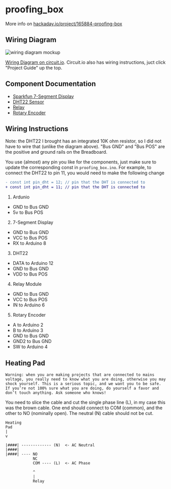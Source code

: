 # proofing_box

More info on [hackaday.io/project/165884-proofing-box](https://hackaday.io/project/165884-proofing-box)


## Wiring Diagram

![wiring diagram mockup](https://raw.githubusercontent.com/tehmantra/proofing_box/master/wiring-diagram-mockup.jpg)

[Wiring Diagram on circuit.io](https://www.circuito.io/app?components=512,10167,11021,11441,860025,3061987). Circuit.io also has wiring instructions, juct click "Project Guide" up the top.

## Component Documentation

* [Sparkfun 7-Segment Display](https://learn.sparkfun.com/tutorials/using-the-serial-7-segment-display/all)
* [DHT22 Sensor](https://learn.adafruit.com/dht/connecting-to-a-dhtxx-sensor)
* [Relay](https://arduinogetstarted.com/tutorials/arduino-relay)
* [Rotary Encoder](https://bildr.org/2012/08/rotary-encoder-arduino/)

## Wiring Instructions

Note: the DHT22 I brought has an integrated 10K ohm resistor, so I did not have to wire that (unlike the diagram above).
"Bus GND" and "Bus POS" are the positive and ground rails on the Breadboard. 

You use (almost) any pin you like for the components, just make sure to update the corresponding const in `proofing_box.ino`. For example, to connect the DHT22 to pin 11, you would need to make the following change
```diff
- const int pin_dht = 12; // pin that the DHT is connected to
+ const int pin_dht = 11; // pin that the DHT is connected to
```

1. Ardunio
  * GND to Bus GND
  * 5v to Bus POS
2. 7-Segment Display
  * GND to Bus GND
  * VCC to Bus POS
  * RX to Arduino 8
3. DHT22
  * DATA to Arduino 12
  * GND to Bus GND
  * VDD to Bus POS
4. Relay Module
  * GND to Bus GND
  * VCC to Bus POS
  * IN to Arduino 6
5. Rotary Encoder
  * A to Arduino 2
  * B to Arduino 3
  * GND to Bus GND
  * GND2 to Bus GND
  * SW to Arduino 4

## Heating Pad

```
Warning: when you are making projects that are connected to mains voltage, you really need to know what you are doing, otherwise you may shock yourself. This is a serious topic, and we want you to be safe. If you’re not 100% sure what you are doing, do yourself a favor and don’t touch anything. Ask someone who knows!
```

You need to slice the cable and cut the single phase line (L), in my case this was the brown cable. One end should connect to COM (common), and the other to NO (nominally open).
The neutral (N) cable should not be cut.

```
Heating
Pad
|
v

|####| ------------- (N)  <- AC Neutral
|####|
|####| ---- NO
            NC
            COM ---- (L)  <- AC Phase  

            ^
            |
            Relay

```
